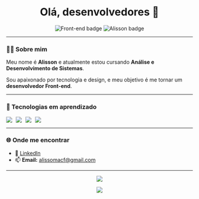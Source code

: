 <h1 align="center">Olá, desenvolvedores 👋</h1>

<p align="center">
  <img src="https://img.shields.io/badge/Front--end%20em%20formação-000000?style=for-the-badge&logo=html5&logoColor=blue" alt="Front-end badge"/>
  <img src="https://img.shields.io/badge/Alisson%20-%20Dev%20em%20ascensão-0d1117?style=for-the-badge&logo=github&logoColor=blue" alt="Alisson badge"/>
</p>

---

### 👨‍💻 Sobre mim

Meu nome é **Alisson** e atualmente estou cursando **Análise e Desenvolvimento de Sistemas**.

Sou apaixonado por tecnologia e design, e meu objetivo é me tornar um **desenvolvedor Front-end**.

---

### 🚀 Tecnologias em aprendizado

<div style="display: flex; gap: 10px;">
  <img src="https://img.shields.io/badge/HTML5-000000?style=for-the-badge&logo=html5&logoColor=blue"/>
  <img src="https://img.shields.io/badge/CSS3-0d1117?style=for-the-badge&logo=css3&logoColor=blue"/>
  <img src="https://img.shields.io/badge/JavaScript-000000?style=for-the-badge&logo=javascript&logoColor=blue"/>
  <img src="https://img.shields.io/badge/Git-0d1117?style=for-the-badge&logo=git&logoColor=blue"/>
</div>

---

### 🌐 Onde me encontrar

- 💼 [LinkedIn](https://www.linkedin.com/in/alisson-fagundes-b40634364/)  
- 📫 **Email:** alissomacf@gmail.com  

---

<p align="center">
  <img src="https://readme-typing-svg.herokuapp.com?color=00BFFF&center=true&lines=Bem-vindo+ao+meu+perfil+no+GitHub!;Apaixonado+por+tecnologia+e+criatividade;" />
</p>

<p align="center">
  <img src="https://github-readme-stats.vercel.app/api?username=seu-usuario&show_icons=true&theme=tokyonight&hide_border=true&bg_color=000000&title_color=00BFFF&icon_color=00BFFF" />
</p>
